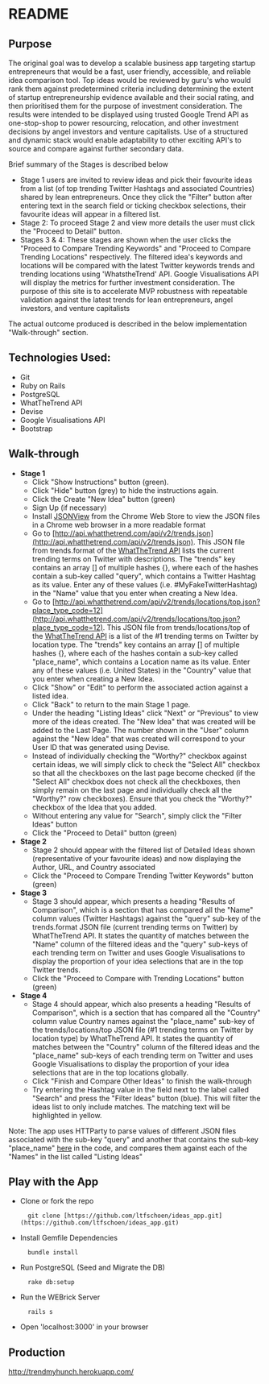 README
======

Purpose
-------
The original goal was to develop a scalable business app targeting startup entrepreneurs that would be a fast, user friendly, accessible, and reliable idea comparison tool.
Top ideas would be reviewed by guru's who would rank them against predetermined criteria including determining the extent of startup entrepreneurship evidence available and their social rating, and then prioritised them for the purpose of investment consideration.
The results were intended to be displayed using trusted Google Trend API as one-stop-shop to power resourcing, relocation, and other investment decisions by angel investors and venture capitalists. Use of a structured and dynamic stack would enable adaptability to other exciting API's to source and compare against further secondary data.

Brief summary of the Stages is described below
  - Stage 1 users are invited to review ideas and pick their favourite ideas from a list (of top trending Twitter Hashtags and associated Countries) shared by lean entrepreneurs. Once they click the "Filter" button after entering text in the search field or ticking checkbox selections, their favourite ideas will appear in a filtered list.
  - Stage 2: To proceed Stage 2 and view more details the user must click the "Proceed to Detail" button.
  - Stages 3 & 4: These stages are shown when the user clicks the "Proceed to Compare Trending Keywords" and "Proceed to Compare Trending Locations" respectively. The filtered idea's keywords and locations will be compared with the latest Twitter keywords trends and trending locations using 'WhatstheTrend' API. Google Visualisations API will display the metrics for further investment consideration. The purpose of this site is to accelerate MVP robustness with repeatable validation against the latest trends for lean entrepreneurs, angel investors, and venture capitalists

The actual outcome produced is described in the below implementation "Walk-through" section.


Technologies Used:
-------
* Git
* Ruby on Rails
* PostgreSQL
* WhatTheTrend API
* Devise
* Google Visualisations API
* Bootstrap


Walk-through
-------

* **Stage 1**
  - Click "Show Instructions" button (green).
  - Click "Hide" button (grey) to hide the instructions again.
  - Click the Create "New Idea" button (green)
  - Sign Up (if necessary)
  - Install [JSONView](https://chrome.google.com/webstore/detail/jsonview/chklaanhfefbnpoihckbnefhakgolnmc?hl=en) from the Chrome Web Store to view the JSON files in a Chrome web browser in a more readable format
  - Go to [http://api.whatthetrend.com/api/v2/trends.json](http://api.whatthetrend.com/api/v2/trends.json). This JSON file from trends.format of the [WhatTheTrend API](http://api.whatthetrend.com/) lists the current trending terms on Twitter with descriptions. The "trends" key contains an array [] of multiple hashes {}, where each of the hashes contain a sub-key called "query", which contains a Twitter Hashtag as its value. Enter any of these values (i.e. #MyFakeTwitterHashtag) in the "Name" value that you enter when creating a New Idea.
  - Go to [http://api.whatthetrend.com/api/v2/trends/locations/top.json?place_type_code=12](http://api.whatthetrend.com/api/v2/trends/locations/top.json?place_type_code=12). This JSON file from trends/locations/top of the [WhatTheTrend API](http://api.whatthetrend.com/) is a list of the #1 trending terms on Twitter by location type. The "trends" key contains an array [] of multiple hashes {}, where each of the hashes contain a sub-key called "place_name", which contains a Location name as its value. Enter any of these values (i.e. United States) in the "Country" value that you enter when creating a New Idea.
  - Click "Show" or "Edit" to perform the associated action against a listed idea.
  - Click "Back" to return to the main Stage 1 page.
  - Under the heading "Listing Ideas" click "Next" or "Previous" to view more of the ideas created. The "New Idea" that was created will be added to the Last Page. The number shown in the "User" column against the "New Idea" that was created will correspond to your User ID that was generated using Devise.
  - Instead of individually checking the "Worthy?" checkbox against certain ideas, we will simply click to check the "Select All" checkbox so that all the checkboxes on the last page become checked (if the "Select All" checkbox does not check all the checkboxes, then simply remain on the last page and individually check all the "Worthy?" row checkboxes). Ensure that you check the "Worthy?" checkbox of the Idea that you added.
  - Without entering any value for "Search", simply click the "Filter Ideas" button
  - Click the "Proceed to Detail" button (green)
* **Stage 2**
  - Stage 2 should appear with the filtered list of Detailed Ideas shown (representative of your favourite ideas) and now displaying the Author, URL, and Country associated 
  - Click the "Proceed to Compare Trending Twitter Keywords" button (green)
* **Stage 3**
  - Stage 3 should appear, which presents a heading "Results of Comparison", which is a section that has compared all the "Name" column values (Twitter Hashtags) against the "query" sub-key of the trends.format JSON file (current trending terms on Twitter) by WhatTheTrend API. It states the quantity of matches between the "Name" column of the filtered ideas and the "query" sub-keys of each trending term on Twitter and uses Google Visualisations to display the proportion of your idea selections that are in the top Twitter trends.
  - Click the "Proceed to Compare with Trending Locations" button (green)
* **Stage 4**
  - Stage 4 should appear, which also presents a heading "Results of Comparison", which is a section that has compared all the "Country" column value Country names against the "place_name" sub-key of the trends/locations/top JSON file (#1 trending terms on Twitter by location type) by WhatTheTrend API. It states the quantity of matches between the "Country" column of the filtered ideas and the "place_name" sub-keys of each trending term on Twitter and uses Google Visualisations to display the proportion of your idea selections that are in the top locations globally.
  - Click "Finish and Compare Other Ideas" to finish the walk-through
  - Try entering the Hashtag value in the field next to the label called "Search" and press the "Filter Ideas" button (blue). This will filter the ideas list to only include matches. The matching text will be highlighted in yellow.

Note: The app uses HTTParty to parse values of different JSON files associated with the sub-key "query" and another that contains the sub-key "place_name" [here](
https://github.com/ltfschoen/ideas_app/blob/master/app/controllers/ideas_controller.rb#L173) in the code, and compares them against each of the "Names" in the list called "Listing Ideas"


Play with the App
----------
 - Clone or fork the repo 
   ```
     git clone [https://github.com/ltfschoen/ideas_app.git](https://github.com/ltfschoen/ideas_app.git)
   ```
 - Install Gemfile Dependencies 
   ```
     bundle install
   ```
 - Run PostgreSQL (Seed and Migrate the DB)
   ```
     rake db:setup
   ```
 - Run the WEBrick Server
   ```
     rails s
   ```
 - Open 'localhost:3000' in your browser

Production
----------
http://trendmyhunch.herokuapp.com/
